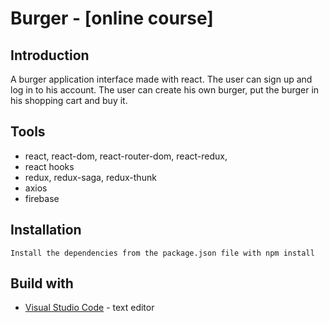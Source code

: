 # Burger - [online course]

## Introduction
A burger application interface made with react. The user can sign up and log in to his account. 
The user can create his own burger, put the burger in his shopping cart and buy it. 

## Tools
- react, react-dom, react-router-dom, react-redux,
- react hooks
- redux, redux-saga, redux-thunk
- axios
- firebase

## Installation
    Install the dependencies from the package.json file with npm install

## Build with

* [Visual Studio Code](https://code.visualstudio.com/) - text editor
